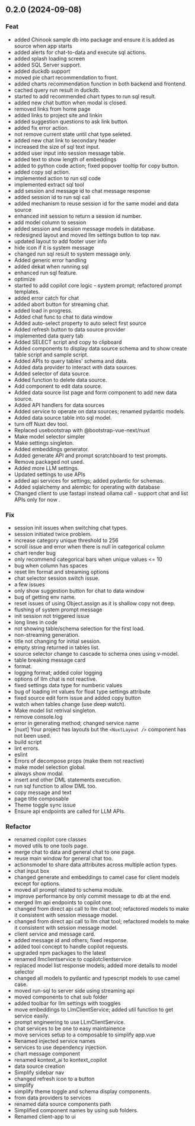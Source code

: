 ## 0.2.0 (2024-09-08)

### Feat

- added Chinook sample db into package and ensure it is added as source when app starts
- added alerts for chat-to-data and execute sql actions.
- added splash loading screen
- added SQL Server support.
- added duckdb support
- moved pie chart recommendation to front.
- added charts recommendation function in both backend and frontend.
- cached query run result in duckdb.
- started to add recommended chart types to run sql result.
- added new chat button when modal is closed.
- removed links from home page
- added links to project site and linkin
- added suggestion questions to ask link button.
- added fix error action.
- not remove current state until chat type seleted.
- added new chat link to secondary header
- increased the size of sql text input.
- added user input into session message table.
- added text to show length of embeddings
- added to python code action; fixed popover tooltip for copy button.
- added copy sql action.
- implemented action to run sql code
- implemented extract sql tool
- add session and message id to chat message response
- added session id to run sql call
- added mechanism to reuse session id for the same model and data source
- enhanced init session to return a session id number.
- add model column to session
- added session and session message models in database.
- redesigned layout and moved llm settings button to top nav.
- updated layout to add footer user info
- hide icon if it is system message
- changed run sql result to system message only.
- Added generic error handling
- added dekat when running sql
- enhanced run sql feature.
- optimize
- started to add copilot core logic - system prompt; refactored prompt templates.
- added error catch for chat
- added abort button for streaming chat.
- added load in progress.
- Added chat func to chat to data window
- Added auto-select property to auto select first source
- Added refresh button to data source provider
- implemented data query tab
- Added SELECT script and copy to clipboard
- Added components to display data source schema and to show create table script and sample script.
- Added APIs to query tables' schema and data.
- Added data provider to interact with data sources.
- Added selector of data source.
- Added function to delete data source.
- Add component to edit data source.
- Added data source list page and form component to add new data source.
- Added API handlers for data sources
- Added service to operate on data sources; renamed pydantic models.
- Added data source table into sql model.
- turn off Nuxt dev tool.
- Replaced usebootstrap with @bootstrap-vue-next/nuxt
- Make model selector simpler
- Make settings singleton.
- Added embeddings generator.
- Added generate API and prompt scratchboard to test prompts.
- Remove packaged not used.
- Added more LLM settings.
- Updated settings to use APIs
- added api services for settings; added pydantic for schemas.
- Added sqlalchemy and alembic for operating with database
- Changed client to use fastapi instead ollama call - support chat and list APIs only for now .

### Fix

- session init issues when switching chat types.
- session initiated twice problem.
- increase category unique threshold to 256
- scroll issue and error when there is null in categorical column
- chart render bug
- only recommend categorical bars when unique values <= 10
- bug when column has spaces
- reset llm format and streaming options
- chat selector session switch issue.
- a few issues
- only show suggestion button for chat to data window
- bug of getting env name.
- reset issues of using Object.assign as it is shallow copy not deep.
- flushing of system prompt message
- init session not triggered issue
- long lines in code
- not showing table/schema selection for the first load.
- non-streaming generation.
- title not changing for initial session.
- empty string returned in tables list.
- source selector change to cascade to schema ones using v-model.
- table breaking message card
- format.
- logging format; added color logging
- options of llm chat is not reactive.
- fixed settings data type for numberic values
- bug of loading int values for float type settings attribute
- fixed source edit form issue and added copy button
- watch when tables change (use deep watch).
- Make model list retrival singleton.
- remove console.log
- error in generating method; changed service name
- [nuxt] Your project has layouts but the `<NuxtLayout />` component has not been used.
- build script
- lint errors.
- eslint
- Errors of decompose props (make them not reactive)
- make model selection global.
- always show modal.
- insert and other DML statements execution.
- run sql function to allow DML too.
- copy message and text
- page title composable
- Theme toggle sync issue
- Ensure api endpoints are called for LLM APIs.

### Refactor

- renamed copilot core classes
- moved utils to one tools page.
- merge chat to data and general chat to one page.
- reuse main window for general chat too.
- actionsmodel to share data attributes across multiple action types.
- chat input box
- changed generate and embeddings to camel case for client models except for options.
- moved all prompt related to schema module.
- improve performance by only commit message to db at the end.
- merged llm api endpoints to copilot one.
- changed from direct api call to llm chat tool; refactored models to make it consistent with session message model.
- changed from direct api call to llm chat tool; refactored models to make it consistent with session message model.
- client service and message card.
- added message id and others; fixed response.
- added tool concept to handle copilot requests.
- upgraded npm packages to the latest
- renamed llmclientservice to copilotclientservice
- replaced model list response models; added more details to model selector
- changed all models to pydantic and typescript models to use camel case.
- moved run-sql to server side using streaming api
- moved components to chat sub folder
- added toolbar for llm settings with tooggles
- move embeddings to LlmClientService; added util function to get service easily.
- prompt engineering to use LLmClientService.
- chat services to be one to easy maintainence
- move services setup to a composable to simplify app.vue
- Renamed injected service names
- services to use dependency injection.
- chart message component
- renamed kontext_ai to kontext_copilot
- data source creation
- Simplify sidebar nav
- changed refresh icon to a button
- simplify
- simplify theme toggle and schema display components.
- from data providers to services
- renamed data source components path
- Simplified component names by using sub folders.
- Renamed client-app to ui
